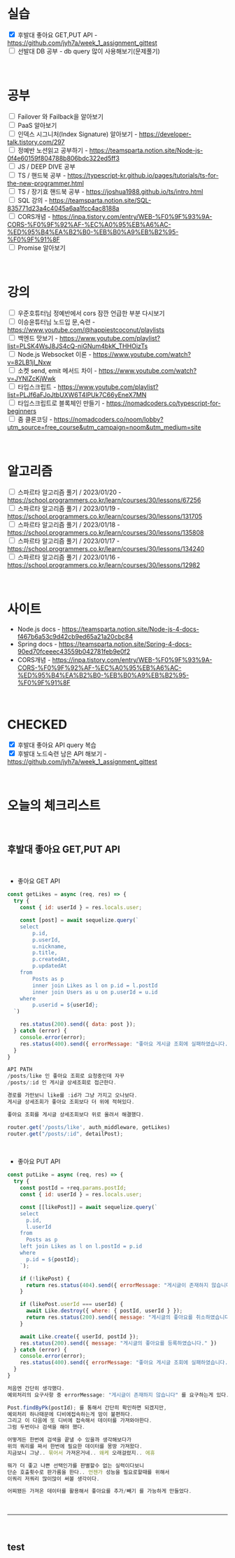 <br>

# 실습

<input type="checkbox" checked > 후발대 좋아요 GET,PUT API - https://github.com/jyh7a/week_1_assignment_gittest<br>
<input type="checkbox" > 선발대 DB 공부 - db query 많이 사용해보기(문제풀기) <br>

<br>

# 공부

<input type="checkbox" > Failover 와 Failback을 알아보기 <br>
<input type="checkbox" > PaaS 알아보기 <br>
<input type="checkbox" > 인덱스 시그니처(Index Signature) 알아보기 - https://developer-talk.tistory.com/297<br>
<input type="checkbox" > 정예반 노션읽고 공부하기 - https://teamsparta.notion.site/Node-js-0f4e60159f804788b806bdc322ed5ff3<br>
<input type="checkbox" > JS / DEEP DIVE 공부 <br>
<input type="checkbox" > TS / 핸드북 공부 - https://typescript-kr.github.io/pages/tutorials/ts-for-the-new-programmer.html <br>
<input type="checkbox" > TS / 장기효 핸드북 공부 - https://joshua1988.github.io/ts/intro.html<br>
<input type="checkbox" > SQL 강의 - https://teamsparta.notion.site/SQL-835771d23a4c4045a6aa1fcc4ac8188a <br>
<input type="checkbox" > CORS개념 - https://inpa.tistory.com/entry/WEB-%F0%9F%93%9A-CORS-%F0%9F%92%AF-%EC%A0%95%EB%A6%AC-%ED%95%B4%EA%B2%B0-%EB%B0%A9%EB%B2%95-%F0%9F%91%8F <br>
<input type="checkbox" > Promise 알아보기 <br>

<br>

# 강의

<input type="checkbox" > 우준호튜터님 정예반에서 cors 잠깐 언급한 부분 다시보기 <br>
<input type="checkbox" > 이승윤튜터님 노드입 문,숙련 - https://www.youtube.com/@happiestcoconut/playlists <br>
<input type="checkbox" > 백엔드 맛보기 - https://www.youtube.com/playlist?list=PLSK4WsJ8JS4cQ-niGNum4bkK_THHOizTs<br>
<input type="checkbox" > Node.js Websocket 이론 - https://www.youtube.com/watch?v=82LB1jI_Nxw <br>
<input type="checkbox" > 소켓 send, emit 메서드 차이 - https://www.youtube.com/watch?v=JYNlZcKjWwk <br>
<input type="checkbox" > 타입스크립트 - https://www.youtube.com/playlist?list=PLJf6aFJoJtbUXW6T4lPUk7C66yEneX7MN <br>
<input type="checkbox" > 타입스크립트로 블록체인 만들기 - https://nomadcoders.co/typescript-for-beginners <br>
<input type="checkbox" > 줌 클론코딩 - https://nomadcoders.co/noom/lobby?utm_source=free_course&utm_campaign=noom&utm_medium=site <br>

<br>

# 알고리즘

<input type="checkbox" > 스파르타 알고리즘 풀기 / 2023/01/20 - https://school.programmers.co.kr/learn/courses/30/lessons/67256 <br>
<input type="checkbox" > 스파르타 알고리즘 풀기 / 2023/01/19 - https://school.programmers.co.kr/learn/courses/30/lessons/131705 <br>
<input type="checkbox" > 스파르타 알고리즘 풀기 / 2023/01/18 - https://school.programmers.co.kr/learn/courses/30/lessons/135808 <br>
<input type="checkbox" > 스파르타 알고리즘 풀기 / 2023/01/17 - https://school.programmers.co.kr/learn/courses/30/lessons/134240 <br>
<input type="checkbox" > 스파르타 알고리즘 풀기 / 2023/01/16 - https://school.programmers.co.kr/learn/courses/30/lessons/12982 <br>

<br>

# 사이트

- Node.js docs - https://teamsparta.notion.site/Node-js-4-docs-f467b6a53c9d42cb9ed65a21a20cbc84
- Spring docs - https://teamsparta.notion.site/Spring-4-docs-90ed70fceeec43559b042781feb9e0f2
- CORS개념 - https://inpa.tistory.com/entry/WEB-%F0%9F%93%9A-CORS-%F0%9F%92%AF-%EC%A0%95%EB%A6%AC-%ED%95%B4%EA%B2%B0-%EB%B0%A9%EB%B2%95-%F0%9F%91%8F

<br>

# CHECKED

<input type="checkbox" checked > 후발대 좋아요 API query 복습 <br>
<input type="checkbox" checked > 후발대 노드숙련 남은 API 해보기 - https://github.com/jyh7a/week_1_assignment_gittest<br>

<br>

# 오늘의 체크리스트

<br>

## 후발대 좋아요 GET,PUT API

<br>

- 좋아요 GET API

```js
const getLikes = async (req, res) => {
  try {
    const { id: userId } = res.locals.user;

    const [post] = await sequelize.query(`
    select
        p.id,
        p.userId,
        u.nickname,
        p.title,
        p.createdAt,
        p.updatedAt
    from
        Posts as p
        inner join Likes as l on p.id = l.postId
        inner join Users as u on p.userId = u.id
    where
        p.userid = ${userId};
  `)

    res.status(200).send({ data: post });
  } catch (error) {
    console.error(error);
    res.status(400).send({ errorMessage: "좋아요 게시글 조회에 실패하였습니다." });
  }
}

API PATH
/posts/like 인 좋아요 조회로 요청중인데 자꾸
/posts/:id 인 게시글 상세조회로 접근한다.

경로를 가만보니 like를 :id가 그냥 가지고 오나보다.
게시글 상세조회가 좋아요 조회보다 더 위에 적혀있다.

좋아요 조회를 게시글 상세조회보다 위로 올려서 해결했다.

router.get('/posts/like', auth_middleware, getLikes)
router.get("/posts/:id", detailPost);

```

<br>

- 좋아요 PUT API

```js
const putLike = async (req, res) => {
  try {
    const postId = +req.params.postId;
    const { id: userId } = res.locals.user;

    const [[likePost]] = await sequelize.query(`
    select
      p.id,
      l.userId
    from
      Posts as p
    left join Likes as l on l.postId = p.id
    where
      p.id = ${postId};
    `);

    if (!likePost) {
      return res.status(404).send({ errorMessage: "게시글이 존재하지 않습니다." });
    }

    if (likePost.userId === userId) {
      await Like.destroy({ where: { postId, userId } });
      return res.status(200).send({ message: "게시글의 좋아요를 취소하였습니다." })
    }

    await Like.create({ userId, postId });
    res.status(200).send({ message: "게시글의 좋아요를 등록하였습니다." })
  } catch (error) {
    console.error(error);
    res.status(400).send({ errorMessage: "좋아요 게시글 조회에 실패하였습니다." });
  }
}

처음엔 간단히 생각했다.
예외처리의 요구사항 중 errorMessage: "게시글이 존재하지 않습니다" 를 요구하는게 있다.

Post.findByPk(postId); 를 통해서 간단히 확인하면 되겠지만,
예외처리 하나때문에 디비에접속하는게 맘이 불편하다.
그리고 이 다음에 또 디비에 접속해서 데이터를 가져와야한다.
그럼 두번이나 검색을 해야 했다.

어떻게든 한번에 검색을 끝낼 수 있을까 생각해보다가
위의 쿼리를 짜서 한번에 필요한 데이터를 몽땅 가져왔다.
지금보니 그냥.. 묶어서 가져온거네.. 왜케 오래걸렸지.. 에휴

뭐가 더 좋고 나쁜 선택인가를 판별할수 없는 실력이다보니 
단순 호출횟수로 판가름을 한다.. 언젠가 성능을 필요로할때를 위해서
이쿼리 저쿼리 많이많이 써볼 생각이다.

어찌됐든 가져온 데이터를 활용해서 좋아요를 추가/빼기 를 가능하게 만들었다.
```

<br>

---

<br>

## test


